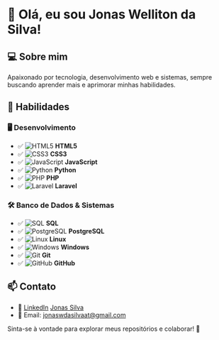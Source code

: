 # 👋 Olá, eu sou Jonas Welliton da Silva!

## 💻 Sobre mim
Apaixonado por tecnologia, desenvolvimento web e sistemas, sempre buscando aprender mais e aprimorar minhas habilidades. 

## 🚀 Habilidades
### 🖥️ Desenvolvimento
- ✅ ![HTML5](https://img.shields.io/badge/HTML5-E34F26?style=for-the-badge&logo=html5&logoColor=white) **HTML5**
- ✅ ![CSS3](https://img.shields.io/badge/CSS3-1572B6?style=for-the-badge&logo=css3&logoColor=white) **CSS3**
- ✅ ![JavaScript](https://img.shields.io/badge/JavaScript-F7DF1E?style=for-the-badge&logo=javascript&logoColor=black) **JavaScript**
- ✅ ![Python](https://img.shields.io/badge/Python-3776AB?style=for-the-badge&logo=python&logoColor=white) **Python**
- ✅ ![PHP](https://img.shields.io/badge/PHP-777BB4?style=for-the-badge&logo=php&logoColor=white) **PHP**
- ✅ ![Laravel](https://img.shields.io/badge/Laravel-FF2D20?style=for-the-badge&logo=laravel&logoColor=white) **Laravel**

### 🛠️ Banco de Dados & Sistemas
- ✅ ![SQL](https://img.shields.io/badge/SQL-4479A1?style=for-the-badge&logo=sql&logoColor=white) **SQL**
- ✅ ![PostgreSQL](https://img.shields.io/badge/PostgreSQL-4169E1?style=for-the-badge&logo=postgresql&logoColor=white) **PostgreSQL**
- ✅ ![Linux](https://img.shields.io/badge/Linux-FCC624?style=for-the-badge&logo=linux&logoColor=black) **Linux**
- ✅ ![Windows](https://img.shields.io/badge/Windows-0078D6?style=for-the-badge&logo=windows&logoColor=white) **Windows**
- ✅ ![Git](https://img.shields.io/badge/Git-F05032?style=for-the-badge&logo=git&logoColor=white) **Git**
- ✅ ![GitHub](https://img.shields.io/badge/GitHub-181717?style=for-the-badge&logo=github&logoColor=white) **GitHub**



## 📫 Contato
- 💼 [LinkedIn](#) [Jonas Silva](https://www.linkedin.com/in/jonasw-silva/)
- 📧 Email: jonaswdasilvaat@gmail.com

Sinta-se à vontade para explorar meus repositórios e colaborar! 🚀
